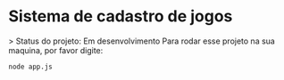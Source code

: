 <h1>Sistema de cadastro de jogos </h1>
> Status do projeto: Em desenvolvimento
Para rodar esse projeto na sua maquina, por favor digite:

```
node app.js
```
